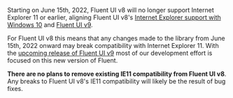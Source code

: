 Starting on June 15th, 2022, Fluent UI v8 will no longer support Internet Explorer 11 or earlier, aligning Fluent UI v8's [Internet Explorer support with Windows 10](https://blogs.windows.com/windowsexperience/2021/05/19/the-future-of-internet-explorer-on-windows-10-is-in-microsoft-edge/) and [Fluent UI v9](https://github.com/microsoft/fluentui/blob/master/rfcs/react-components/convergence/ending-ie11-support.md).

For Fluent UI v8 this means that any changes made to the library from June 15th, 2022 onward may break compatibility with Internet Explorer 11. With the [upcoming release of Fluent UI v9](https://github.com/microsoft/fluentui/wiki/Fluent-UI-React-v9-Release) most of our development effort is focused on this new version of Fluent.

**There are no plans to remove existing IE11 compatibility from Fluent UI v8**. Any breaks to Fluent UI v8's IE11 compatibility will likely be the result of bug fixes.
